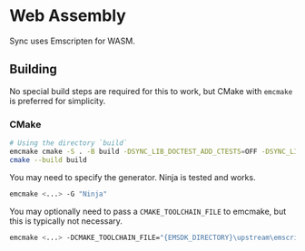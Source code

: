 # Web Assembly

Sync uses Emscripten for WASM.

## Building

No special build steps are required for this to work, but CMake with `emcmake` is preferred for simplicity.

### CMake

```sh
# Using the directory `build`
emcmake cmake -S . -B build -DSYNC_LIB_DOCTEST_ADD_CTESTS=OFF -DSYNC_LIB_ASAN=OFF
cmake --build build
```

You may need to specify the generator. Ninja is tested and works.

```sh
emcmake <...> -G "Ninja"
```

You may optionally need to pass a `CMAKE_TOOLCHAIN_FILE` to emcmake, but this is typically not necessary.

```sh
emcmake <...> -DCMAKE_TOOLCHAIN_FILE="{EMSDK_DIRECTORY}\upstream\emscripten\cmake\Modules\Platform\Emscripten.cmake"
```
